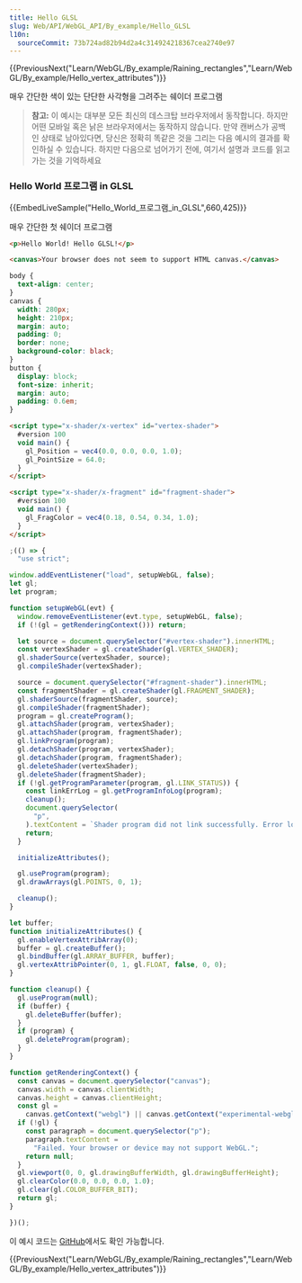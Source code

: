 ```yaml
---
title: Hello GLSL
slug: Web/API/WebGL_API/By_example/Hello_GLSL
l10n:
  sourceCommit: 73b724ad82b94d2a4c314924218367cea2740e97
---
```


{{PreviousNext("Learn/WebGL/By_example/Raining_rectangles","Learn/WebGL/By_example/Hello_vertex_attributes")}}

매우 간단한 색이 있는 단단한 사각형을 그려주는 쉐이더 프로그램

> **참고:** 이 예시는 대부분 모든 최신의 데스크탑 브라우저에서 동작합니다. 하지만 어떤 모바일 혹은 낡은 브라우저에서는 동작하지 않습니다. 만약 캔버스가 공백인 상태로 남아있다면, 당신은 정확히 똑같은 것을 그리는 다음 예시의 결과를 확인하실 수 있습니다. 하지만 다음으로 넘어가기 전에, 여기서 설명과 코드를 읽고 가는 것을 기억하세요

### Hello World 프로그램 in GLSL

{{EmbedLiveSample("Hello_World_프로그램_in_GLSL",660,425)}}

매우 간단한 첫 쉐이더 프로그램

```html hidden
<p>Hello World! Hello GLSL!</p>
```

```html hidden
<canvas>Your browser does not seem to support HTML canvas.</canvas>
```

```css hidden
body {
  text-align: center;
}
canvas {
  width: 280px;
  height: 210px;
  margin: auto;
  padding: 0;
  border: none;
  background-color: black;
}
button {
  display: block;
  font-size: inherit;
  margin: auto;
  padding: 0.6em;
}
```

```html
<script type="x-shader/x-vertex" id="vertex-shader">
  #version 100
  void main() {
    gl_Position = vec4(0.0, 0.0, 0.0, 1.0);
    gl_PointSize = 64.0;
  }
</script>
```

```html
<script type="x-shader/x-fragment" id="fragment-shader">
  #version 100
  void main() {
    gl_FragColor = vec4(0.18, 0.54, 0.34, 1.0);
  }
</script>
```

```js hidden
;(() => {
  "use strict";
```

```js
window.addEventListener("load", setupWebGL, false);
let gl;
let program;

function setupWebGL(evt) {
  window.removeEventListener(evt.type, setupWebGL, false);
  if (!(gl = getRenderingContext())) return;

  let source = document.querySelector("#vertex-shader").innerHTML;
  const vertexShader = gl.createShader(gl.VERTEX_SHADER);
  gl.shaderSource(vertexShader, source);
  gl.compileShader(vertexShader);

  source = document.querySelector("#fragment-shader").innerHTML;
  const fragmentShader = gl.createShader(gl.FRAGMENT_SHADER);
  gl.shaderSource(fragmentShader, source);
  gl.compileShader(fragmentShader);
  program = gl.createProgram();
  gl.attachShader(program, vertexShader);
  gl.attachShader(program, fragmentShader);
  gl.linkProgram(program);
  gl.detachShader(program, vertexShader);
  gl.detachShader(program, fragmentShader);
  gl.deleteShader(vertexShader);
  gl.deleteShader(fragmentShader);
  if (!gl.getProgramParameter(program, gl.LINK_STATUS)) {
    const linkErrLog = gl.getProgramInfoLog(program);
    cleanup();
    document.querySelector(
      "p",
    ).textContent = `Shader program did not link successfully. Error log: ${linkErrLog}`;
    return;
  }

  initializeAttributes();

  gl.useProgram(program);
  gl.drawArrays(gl.POINTS, 0, 1);

  cleanup();
}

let buffer;
function initializeAttributes() {
  gl.enableVertexAttribArray(0);
  buffer = gl.createBuffer();
  gl.bindBuffer(gl.ARRAY_BUFFER, buffer);
  gl.vertexAttribPointer(0, 1, gl.FLOAT, false, 0, 0);
}

function cleanup() {
  gl.useProgram(null);
  if (buffer) {
    gl.deleteBuffer(buffer);
  }
  if (program) {
    gl.deleteProgram(program);
  }
}
```

```js hidden
function getRenderingContext() {
  const canvas = document.querySelector("canvas");
  canvas.width = canvas.clientWidth;
  canvas.height = canvas.clientHeight;
  const gl =
    canvas.getContext("webgl") || canvas.getContext("experimental-webgl");
  if (!gl) {
    const paragraph = document.querySelector("p");
    paragraph.textContent =
      "Failed. Your browser or device may not support WebGL.";
    return null;
  }
  gl.viewport(0, 0, gl.drawingBufferWidth, gl.drawingBufferHeight);
  gl.clearColor(0.0, 0.0, 0.0, 1.0);
  gl.clear(gl.COLOR_BUFFER_BIT);
  return gl;
}
```

```js hidden
})();
```

이 예시 코드는 [GitHub](https://github.com/idofilin/webgl-by-example/tree/master/hello-glsl)에서도 확인 가능합니다.

{{PreviousNext("Learn/WebGL/By_example/Raining_rectangles","Learn/WebGL/By_example/Hello_vertex_attributes")}}

